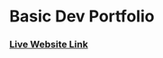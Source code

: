 
<h1>Basic Dev Portfolio</h1>
<h3><a href="[https://t4sn33m-s4h4t.github.io/PH-Assignment-1/](https://t4sn33m-s4h4t.github.io/Basic-Dev-Portfolio/)">Live Website Link</a></h3>
